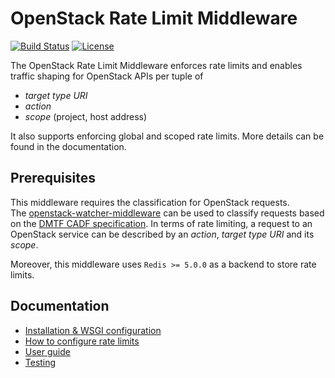 OpenStack Rate Limit Middleware
===============================

[![Build Status](https://travis-ci.org/sapcc/openstack-rate-limit-middleware.svg?branch=master)](https://travis-ci.org/sapcc/openstack-rate-limit-middleware) [![License](https://img.shields.io/badge/License-Apache%202.0-blue.svg)](https://opensource.org/licenses/Apache-2.0)


The OpenStack Rate Limit Middleware enforces rate limits and enables traffic shaping for OpenStack APIs per tuple of
- *target type URI*
- *action*
- *scope* (project, host address)

It also supports enforcing global and scoped rate limits.
More details can be found in the documentation.

## Prerequisites

This middleware requires the classification for OpenStack requests.  
The [openstack-watcher-middleware](https://github.com/sapcc/openstack-watcher-middleware) can be used to classify requests
based on the [DMTF CADF specification](https://www.dmtf.org/standards/cadf).
In terms of rate limiting, a request to an OpenStack service can be described by an *action*, *target type URI* and its *scope*.

Moreover, this middleware uses `Redis >= 5.0.0` as a backend to store rate limits.

## Documentation

- [Installation & WSGI configuration](docs/install.md)
- [How to configure rate limits](docs/configure.md)
- [User guide](docs/user.md)
- [Testing](docs/testing.md)

